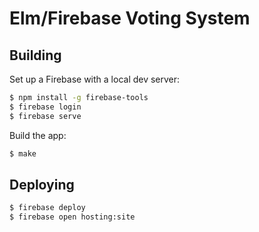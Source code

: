 # Elm/Firebase Voting System

## Building

Set up a Firebase with a local dev server:

``` sh
$ npm install -g firebase-tools
$ firebase login
$ firebase serve
```

Build the app:
``` sh
$ make
```

## Deploying

``` sh
$ firebase deploy
$ firebase open hosting:site
```
